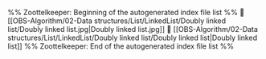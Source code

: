 %% Zoottelkeeper: Beginning of the autogenerated index file list  %%
📄 [[OBS-Algorithm/02-Data structures/List/LinkedList/Doubly linked list/Doubly linked list.jpg|Doubly linked list.jpg]]
📄 [[OBS-Algorithm/02-Data structures/List/LinkedList/Doubly linked list/Doubly linked list|Doubly linked list]]
%% Zoottelkeeper: End of the autogenerated index file list  %%
